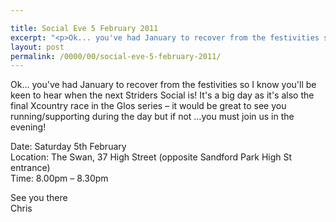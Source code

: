 ```yaml
---

title: Social Eve 5 February 2011
excerpt: "<p>Ok... you've had January to recover from the festivities so I know you'll be keen to hear when the next Striders Social is! It's a big day as it's also the final Xcountry race in the Glos series - it would be great to see you running/supporting during the day but if not ...you must join us in the evening!</p><p>Date: Saturday 5th February Location: The Swan, 37 High Street (opposite Sandford Park High St entrance) Time: 8.00pm - 8.30pm</p><p>See you there Chris</p>"
layout: post
permalink: /0000/00/social-eve-5-february-2011/
---
```

Ok&#8230; you've had January to recover from the festivities so I know you'll be keen to hear when the next Striders Social is! It's a big day as it's also the final Xcountry race in the Glos series &#8211; it would be great to see you running/supporting during the day but if not &#8230;you must join us in the evening!

Date: Saturday 5th February  
Location: The Swan, 37 High Street (opposite Sandford Park High St entrance)  
Time: 8.00pm &#8211; 8.30pm

See you there  
Chris